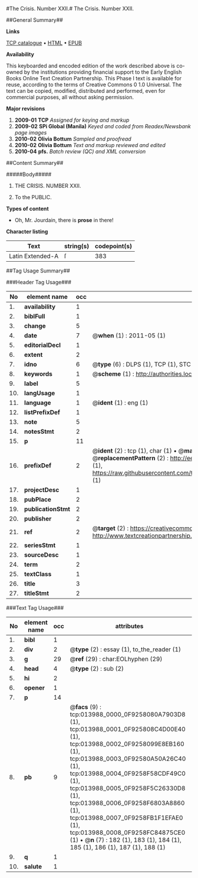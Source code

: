 #The Crisis. Number XXII.#
The Crisis. Number XXII.

##General Summary##

**Links**

[TCP catalogue](http://www.ota.ox.ac.uk/tcp/)  • 
[HTML](http://tei.it.ox.ac.uk/tcp/Texts-HTML/free/N11/N11038.html)  • 
[EPUB](http://tei.it.ox.ac.uk/tcp/Texts-EPUB/free/N11/N11038.epub)

**Availability**

This keyboarded and encoded edition of the
	       work described above is co-owned by the institutions
	       providing financial support to the Early English Books
	       Online Text Creation Partnership. This Phase I text is
	       available for reuse, according to the terms of Creative
	       Commons 0 1.0 Universal. The text can be copied,
	       modified, distributed and performed, even for
	       commercial purposes, all without asking permission.

**Major revisions**

1. __2009-01__ __TCP__ *Assigned for keying and markup*
1. __2009-02__ __SPi Global (Manila)__ *Keyed and coded from Readex/Newsbank page images*
1. __2010-02__ __Olivia Bottum__ *Sampled and proofread*
1. __2010-02__ __Olivia Bottum__ *Text and markup reviewed and edited*
1. __2010-04__ __pfs.__ *Batch review (QC) and XML conversion*

##Content Summary##

#####Body#####

1. THE CRISIS. NUMBER XXII.

1. To the PUBLIC.

**Types of content**

  * Oh, Mr. Jourdain, there is **prose** in there!

**Character listing**


|Text|string(s)|codepoint(s)|
|---|---|---|
|Latin Extended-A|ſ|383|

##Tag Usage Summary##

###Header Tag Usage###

|No|element name|occ|attributes|
|---|---|---|---|
|1.|__availability__|1||
|2.|__biblFull__|1||
|3.|__change__|5||
|4.|__date__|7| @__when__ (1) : 2011-05 (1)|
|5.|__editorialDecl__|1||
|6.|__extent__|2||
|7.|__idno__|6| @__type__ (6) : DLPS (1), TCP (1), STC (1), NOTIS (1), IMAGE-SET (1), EVANS-CITATION (1)|
|8.|__keywords__|1| @__scheme__ (1) : http://authorities.loc.gov/ (1)|
|9.|__label__|5||
|10.|__langUsage__|1||
|11.|__language__|1| @__ident__ (1) : eng (1)|
|12.|__listPrefixDef__|1||
|13.|__note__|5||
|14.|__notesStmt__|2||
|15.|__p__|11||
|16.|__prefixDef__|2| @__ident__ (2) : tcp (1), char (1)  •  @__matchPattern__ (2) : ([0-9\-]+):([0-9IVX]+) (1), (.+) (1)  •  @__replacementPattern__ (2) : http://eebo.chadwyck.com/downloadtiff?vid=$1&page=$2 (1), https://raw.githubusercontent.com/textcreationpartnership/Texts/master/tcpchars.xml#$1 (1)|
|17.|__projectDesc__|1||
|18.|__pubPlace__|2||
|19.|__publicationStmt__|2||
|20.|__publisher__|2||
|21.|__ref__|2| @__target__ (2) : https://creativecommons.org/publicdomain/zero/1.0/ (1), http://www.textcreationpartnership.org/docs/. (1)|
|22.|__seriesStmt__|1||
|23.|__sourceDesc__|1||
|24.|__term__|2||
|25.|__textClass__|1||
|26.|__title__|3||
|27.|__titleStmt__|2||


###Text Tag Usage###

|No|element name|occ|attributes|
|---|---|---|---|
|1.|__bibl__|1||
|2.|__div__|2| @__type__ (2) : essay (1), to_the_reader (1)|
|3.|__g__|29| @__ref__ (29) : char:EOLhyphen (29)|
|4.|__head__|4| @__type__ (2) : sub (2)|
|5.|__hi__|2||
|6.|__opener__|1||
|7.|__p__|14||
|8.|__pb__|9| @__facs__ (9) : tcp:013988_0000_0F9258080A7903D8 (1), tcp:013988_0001_0F925808C4D00E40 (1), tcp:013988_0002_0F9258099E8EB160 (1), tcp:013988_0003_0F92580A50A26C40 (1), tcp:013988_0004_0F9258F58CDF49C0 (1), tcp:013988_0005_0F9258F5C26330D8 (1), tcp:013988_0006_0F9258F6803A8860 (1), tcp:013988_0007_0F9258FB1F1EFAE0 (1), tcp:013988_0008_0F9258FC84875CE0 (1)  •  @__n__ (7) : 182 (1), 183 (1), 184 (1), 185 (1), 186 (1), 187 (1), 188 (1)|
|9.|__q__|1||
|10.|__salute__|1||
